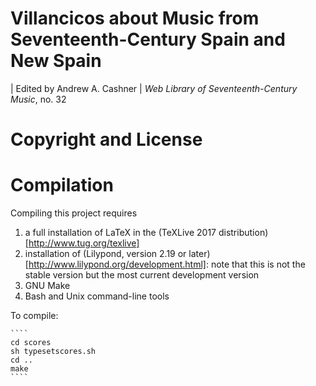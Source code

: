 # Villancicos about Music from Seventeenth-Century Spain and New Spain

| Edited by Andrew A. Cashner
| *Web Library of Seventeenth-Century Music*, no. 32

# Copyright and License

# Compilation

Compiling this project requires 

1. a full installation of LaTeX in the 
(TeXLive 2017 distribution)[http://www.tug.org/texlive] 
2. installation of 
(Lilypond, version 2.19 or later)[http://www.lilypond.org/development.html]:
note that this is not the stable version but the most current development
version
3. GNU Make
4. Bash and Unix command-line tools

To compile:

    ````
    cd scores
    sh typesetscores.sh
    cd ..
    make
    ````


